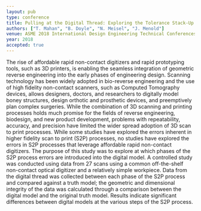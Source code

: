 ```yaml
---
layout: pub
type: conference
title: Pulling at the Digital Thread: Exploring the Tolerance Stack-Up in Scan to Print Processes
authors: ["T. Mahan", "B. Doyle", "N. Meisel", "J. Menold"]
venue: ASME 2018 International Design Engineering Technical Conferences and Computers and Information in Engineering Conference
year: 2018
accepted: true
---
```

The rise of affordable rapid non-contact digitizers and rapid prototyping tools, such as 3D printers, is enabling the seamless integration of geometric reverse engineering into the early phases of engineering design. Scanning technology has been widely adopted in bio-reverse engineering and the use of high fidelity non-contact scanners, such as Computed Tomography devices, allows designers, doctors, and researchers to digitally model boney structures, design orthotic and prosthetic devices, and preemptively plan complex surgeries. While the combination of 3D scanning and printing processes holds much promise for the fields of reverse engineering, biodesign, and new product development, problems with repeatability, accuracy, and precision have limited the wider spread adoption of 3D scan to print processes. While some studies have explored the errors inherent in higher fidelity scan to print (S2P) processes, no studies have explored the errors in S2P processes that leverage affordable rapid non-contact digitizers. The purpose of this study was to explore at which phases of the S2P process errors are introduced into the digital model. A controlled study was conducted using data from 27 scans using a common off-the-shelf non-contact optical digitizer and a relatively simple workpiece. Data from the digital thread was collected between each phase of the S2P process and compared against a truth model; the geometric and dimensional integrity of the data was calculated through a comparison between the digital model and the original truth model. Results indicate significant differences between digital models at the various steps of the S2P process. 
